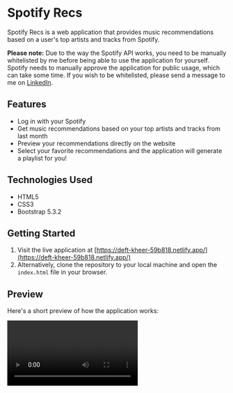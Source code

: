 # Spotify Recs

Spotify Recs is a web application that provides music recommendations based on a user's top artists and tracks from Spotify.

**Please note:** Due to the way the Spotify API works, you need to be manually whitelisted by me before being able to use the application for yourself. Spotify needs to manually approve the application for public usage, which can take some time. If you wish to be whitelisted, please send a message to me on [LinkedIn](https://www.linkedin.com/in/saman-farasat-talab-566634282/).

## Features

- Log in with your Spotify 
- Get music recommendations based on your top artists and tracks from last month
- Preview your recommendations directly on the website
- Select your favorite recommendations and the application will generate a playlist for you!

## Technologies Used

- HTML5
- CSS3
- Bootstrap 5.3.2

## Getting Started

1. Visit the live application at [https://deft-kheer-59b818.netlify.app/](https://deft-kheer-59b818.netlify.app/)
2. Alternatively, clone the repository to your local machine and open the `index.html` file in your browser.

## Preview

Here's a short preview of how the application works:

![Application Preview](previewVideo.mp4)
